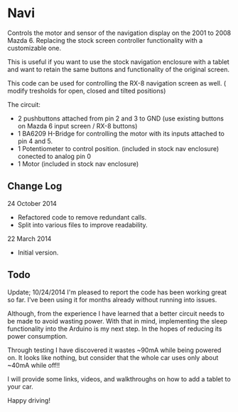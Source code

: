Navi
====

Controls the motor and sensor of the navigation display on the 2001 to 2008 Mazda 6. Replacing the stock screen controller functionality with a customizable one.

This is useful if you want to use the stock navigation enclosure with a tablet and want to retain the same buttons and functionality of the original screen.

This code can be used for controlling the RX-8 navigation screen as well. ( modify tresholds for open, closed and tilted positions)

The circuit:
* 2 pushbuttons attached from pin 2 and 3 to GND (use existing buttons on Mazda 6 input screen / RX-8 buttons)
* 1 BA6209 H-Bridge for controlling the motor with its inputs attached to pin 4 and 5.
* 1 Potentiometer to control position. (included in stock nav enclosure) conected to analog pin 0
* 1 Motor (included in stock nav enclosure)


Change Log
----------

24 October 2014
* Refactored code to remove redundant calls. 
* Split into various files to improve readability.

22 March 2014
* Initial version.


Todo
----

Update; 10/24/2014
I'm pleased to report the code has been working great so far. I've been using it for months already without running into issues.

Although, from the experience I have learned that a better circuit needs to be made to avoid wasting power. With that in mind, implementing the sleep functionality into the Arduino is my next step. In the hopes of reducing its power consumption.

Through testing I have discovered it wastes ~90mA while being powered on. It looks like nothing, but consider that the whole car uses only about ~40mA while off!!



I will provide some links, videos, and walkthroughs on how to add a tablet to your car.


Happy driving!
